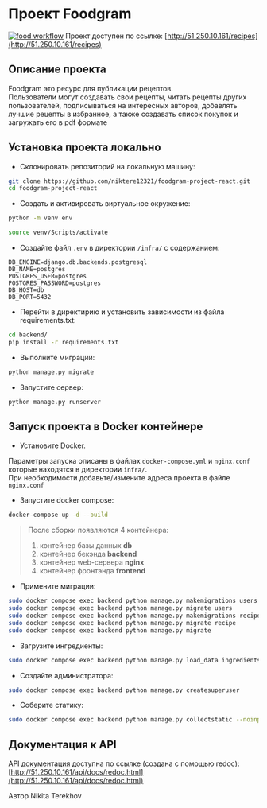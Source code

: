 # Проект Foodgram
[![food workflow](https://github.com/niktere12321/foodgram-project-react/actions/workflows/main.yml/badge.svg)](https://github.com/niktere12321/foodgram-project-react/actions/workflows/main.yml)
Проект доступен по ссылке:
[http://51.250.10.161/recipes](http://51.250.10.161/recipes)

## Описание проекта

Foodgram это ресурс для публикации рецептов.  
Пользователи могут создавать свои рецепты, читать рецепты других пользователей, подписываться на интересных авторов, добавлять лучшие рецепты в избранное, а также создавать список покупок и загружать его в pdf формате

## Установка проекта локально

* Склонировать репозиторий на локальную машину:
```bash
git clone https://github.com/niktere12321/foodgram-project-react.git
cd foodgram-project-react
```

* Cоздать и активировать виртуальное окружение:

```bash
python -m venv env
```

```bash
source venv/Scripts/activate
```

* Cоздайте файл `.env` в директории `/infra/` с содержанием:

```
DB_ENGINE=django.db.backends.postgresql
DB_NAME=postgres
POSTGRES_USER=postgres
POSTGRES_PASSWORD=postgres
DB_HOST=db
DB_PORT=5432
```

* Перейти в директирию и установить зависимости из файла requirements.txt:

```bash
cd backend/
pip install -r requirements.txt
```

* Выполните миграции:

```bash
python manage.py migrate
```

* Запустите сервер:
```bash
python manage.py runserver
```

## Запуск проекта в Docker контейнере
* Установите Docker.

Параметры запуска описаны в файлах `docker-compose.yml` и `nginx.conf` которые находятся в директории `infra/`.  
При необходимости добавьте/измените адреса проекта в файле `nginx.conf`

* Запустите docker compose:
```bash
docker-compose up -d --build
```  
  > После сборки появляются 4 контейнера:
  > 1. контейнер базы данных **db**
  > 2. контейнер бекэнда **backend**
  > 3. контейнер web-сервера **nginx**
  > 4. контейнер фронтэнда **frontend**
* Примените миграции:
```bash
sudo docker compose exec backend python manage.py makemigrations users
sudo docker compose exec backend python manage.py migrate users
sudo docker compose exec backend python manage.py makemigrations recipe
sudo docker compose exec backend python manage.py migrate recipe
sudo docker compose exec backend python manage.py migrate
```
* Загрузите ингредиенты:
```bash
sudo docker compose exec backend python manage.py load_data ingredients.json
```
* Создайте администратора:
```bash
sudo docker compose exec backend python manage.py createsuperuser
```
* Соберите статику:
```bash
sudo docker compose exec backend python manage.py collectstatic --noinput
```

## Документация к API
API документация доступна по ссылке (создана с помощью redoc):
[http://51.250.10.161/api/docs/redoc.html](http://51.250.10.161/api/docs/redoc.html)

Автор
Nikita Terekhov
